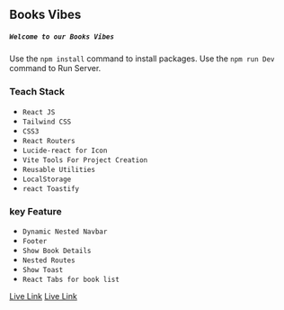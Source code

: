 ## Books Vibes

##### `Welcome to our Books Vibes`


Use the `npm install` command to install packages.
Use the `npm run Dev` command to Run Server.


### Teach Stack
 - `React JS`
 - `Tailwind CSS`
 - `CSS3`
 - `React Routers`
 - `Lucide-react for Icon`
 - `Vite Tools For Project Creation`
 - `Reusable Utilities`
 - `LocalStorage`
 - ` react Toastify `

### key Feature
- `Dynamic Nested Navbar`
- `Footer`
- `Show Book Details`
- `Nested Routes`
- `Show Toast`
- `React Tabs for book list`


[Live Link](http://booksvibes.surge.sh/)
[Live Link](https://book-vibe-virid.vercel.app/)